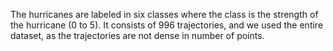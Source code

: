 The hurricanes are labeled in six classes where the class is the strength of the hurricane (0 to 5). It consists of 996 trajectories, and we used the entire dataset, as the trajectories are not dense in number of points.